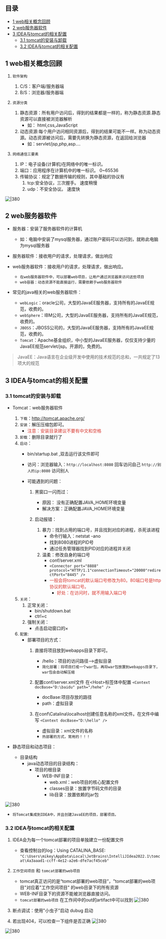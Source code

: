## 目录

- [1 web相关概念回顾](#1%20web%E7%9B%B8%E5%85%B3%E6%A6%82%E5%BF%B5%E5%9B%9E%E9%A1%BE)
- [2 web服务器软件](#2%20web%E6%9C%8D%E5%8A%A1%E5%99%A8%E8%BD%AF%E4%BB%B6)
- [3 IDEA与tomcat的相关配置](#3%20IDEA%E4%B8%8Etomcat%E7%9A%84%E7%9B%B8%E5%85%B3%E9%85%8D%E7%BD%AE)
	- [3.1 tomcat的安装与卸载](#3.1%20tomcat%E7%9A%84%E5%AE%89%E8%A3%85%E4%B8%8E%E5%8D%B8%E8%BD%BD)
	- [3.2 IDEA与tomcat的相关配置](#3.2%20IDEA%E4%B8%8Etomcat%E7%9A%84%E7%9B%B8%E5%85%B3%E9%85%8D%E7%BD%AE)

## 1 web相关概念回顾

1. `软件架构`
	1. C/S：客户端/服务器端
	2. B/S：浏览器/服务器端

2. `资源分类`
	1. 静态资源：所有用户访问后，得到的结果都是一样的，称为静态资源.静态资源可以直接被浏览器解析
		* 如： html,css,JavaScript
	2. 动态资源:每个用户访问相同资源后，得到的结果可能不一样。称为动态资源。动态资源被访问后，需要先转换为静态资源，在返回给浏览器
		* 如：servlet/jsp,php,asp....

3. `网络通信三要素`
	1. IP：电子设备(计算机)在网络中的唯一标识。
	2. 端口：应用程序在计算机中的唯一标识。 0~65536
	3. 传输协议：规定了数据传输的规则，其中基础的协议有
		1. tcp:安全协议，三次握手。 速度稍慢
		2. udp：不安全协议。 速度快

![|380](https://my-obsidian-image.oss-cn-guangzhou.aliyuncs.com/2024/04/432e478231a0e88c1ee355ae31267e9b.bmp)

## 2 web服务器软件

* 服务器：安装了服务器软件的计算机
	* 如：电脑中安装了mysql服务器，通过账户密码可以访问到，就称此电脑为mysql服务器
* 服务器软件：接收用户的请求，处理请求，做出响应
* web服务器软件：接收用户的请求，处理请求，做出响应。
	* `在web服务器软件中，可以部署web项目，让用户通过浏览器来访问这些项目`
	* `web容器：动态资源不能直接运行，需要依赖于web服务器软件`

* 常见的java相关的web服务器软件：
	* `webLogic`：oracle公司，大型的JavaEE服务器，支持所有的JavaEE规范，收费的。
	* `webSphere`：IBM公司，大型的JavaEE服务器，支持所有的JavaEE规范，收费的。
	* `JBOSS`：JBOSS公司的，大型的JavaEE服务器，支持所有的JavaEE规范，收费的。
	* `Tomcat`：Apache基金组织，中小型的JavaEE服务器，仅仅支持少量的JavaEE规范servlet/jsp。开源的，免费的。

>JavaEE：Java语言在企业级开发中使用的技术规范的总和，一共规定了13项大的规范


## 3 IDEA与tomcat的相关配置

### 3.1 tomcat的安装与卸载

* Tomcat：web服务器软件
	1. `下载`：http://tomcat.apache.org/
	2. `安装`：解压压缩包即可。
		* <font color="#d83931">注意：安装目录建议不要有中文和空格</font>
	3. `卸载`：删除目录就行了
	4. `启动`：
		* bin/startup.bat ,双击运行该文件即可
		* 访问：浏览器输入：`http://localhost:8080` 回车访问自己
						  `http://别人的ip:8080` 访问别人
		
		* 可能遇到的问题：
			1. 黑窗口一闪而过：
				* 原因： 没有正确配置JAVA_HOME环境变量
				* 解决方案：正确配置JAVA_HOME环境变量

			2. 启动报错：
				1. 暴力：找到占用的端口号，并且找到对应的进程，杀死该进程
					* 命令行输入：netstat -ano
					* 找到8080进程的PID号
					* 通过任务管理器找到PID对应的进程并关闭
				1. 温柔：修改自身的端口号
					* conf/server.xml
					- `<Connector port="8888" protocol="HTTP/1.1"connectionTimeout="20000"redirectPort="8445" />`
					* <font color="#d83931">一般会将tomcat的默认端口号修改为80。80端口号是http协议的默认端口号。</font>
						* <font color="#d83931">好处：在访问时，就不用输入端口号</font>
	5. `关闭`：
		1. 正常关闭：
			* bin/shutdown.bat
			* ctrl+c
		2. 强制关闭：
			* 点击启动窗口的×
	6. `配置`:
		* 部署项目的方式：
			1. 直接将项目放到webapps目录下即可。
				* /hello：项目的访问路径-->虚拟目录
				* `简化部署：将项目打成一个war包，再将war包放置到webapps目录下，war包会自动解压缩`

			2. 配置conf/server.xml文件
				在\<Host>标签体中配置
				`<Context docBase="D:\baidu" path="/hehe" />`
				* docBase:项目存放的路径
				* path：虚拟目录

			3. 在conf\\Catalina\\localhost创建任意名称的xml文件。在文件中编写
				`<Context docBase="D:\hello" />`
				* 虚拟目录：xml文件的名称
				* `热部署的方式，常用的！！！`
		
* 静态项目和动态项目：
	* 目录结构
		* java动态项目的目录结构：
			- 项目的根目录
				- WEB-INF目录：
					- web.xml：web项目的核心配置文件
					- classes目录：放置字节码文件的目录
					- lib目录：放置依赖的jar包

![|380](https://my-obsidian-image.oss-cn-guangzhou.aliyuncs.com/2024/04/c17cc369e8024cb5f7906b375853646a.png)



* `将Tomcat集成到IDEA中，并且创建JavaEE的项目，部署项目。`

### 3.2 IDEA与tomcat的相关配置

1. IDEA会为每一个tomcat部署的项目单独建立一份配置文件
	* 查看控制台的log：Using CATALINA_BASE:   `"C:\Users\mikey\AppData\Local\JetBrains\IntelliJIdea2022.1\tomcat\4a3aaad1-ccff-4e12-a2e6-dfe7acf45ceb"`

2. `工作空间项目` 和  `tomcat部署的web项目`
	* tomcat真正访问的是“tomcat部署的web项目”，"tomcat部署的web项目"对应着"工作空间项目" 的web目录下的所有资源
	* WEB-INF目录下的资源不能被浏览器直接访问。
	* `tomcat部署的web项目` 在工作间中的out的artifact中可以找到
![|380](https://my-obsidian-image.oss-cn-guangzhou.aliyuncs.com/2024/04/e56215f26f878d9c1550cd26cde1bcfa.png)




3. 断点调试：使用"小虫子"启动 dubug 启动


4. 若出现404，可以检查一下组件是否正确
![|380](https://my-obsidian-image.oss-cn-guangzhou.aliyuncs.com/2024/04/a2014201d90a740a01ab843648310bf2.png)




![|380](https://my-obsidian-image.oss-cn-guangzhou.aliyuncs.com/2024/04/aab7ef00ef6cae569a29cbd44fdd32db.png)
